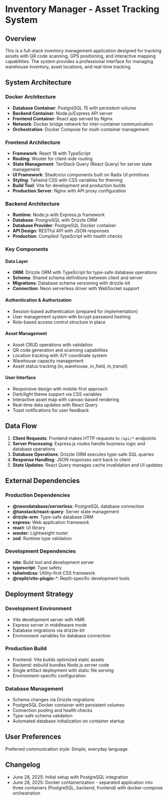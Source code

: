 # Inventory Manager - Asset Tracking System

## Overview

This is a full-stack inventory management application designed for tracking assets with QR code scanning, GPS positioning, and interactive mapping capabilities. The system provides a professional interface for managing warehouse inventory, asset locations, and real-time tracking.

## System Architecture

### Docker Architecture
- **Database Container**: PostgreSQL 15 with persistent volume
- **Backend Container**: Node.js/Express API server
- **Frontend Container**: React app served by Nginx
- **Network**: Docker bridge network for inter-container communication
- **Orchestration**: Docker Compose for multi-container management

### Frontend Architecture
- **Framework**: React 18 with TypeScript
- **Routing**: Wouter for client-side routing
- **State Management**: TanStack Query (React Query) for server state management
- **UI Framework**: Shadcn/ui components built on Radix UI primitives
- **Styling**: Tailwind CSS with CSS variables for theming
- **Build Tool**: Vite for development and production builds
- **Production Server**: Nginx with API proxy configuration

### Backend Architecture
- **Runtime**: Node.js with Express.js framework
- **Database**: PostgreSQL with Drizzle ORM
- **Database Provider**: PostgreSQL Docker container
- **API Design**: RESTful API with JSON responses
- **Production**: Compiled TypeScript with health checks

### Key Components

#### Data Layer
- **ORM**: Drizzle ORM with TypeScript for type-safe database operations
- **Schema**: Shared schema definitions between client and server
- **Migrations**: Database schema versioning with drizzle-kit
- **Connection**: Neon serverless driver with WebSocket support

#### Authentication & Authorization
- Session-based authentication (prepared for implementation)
- User management system with bcrypt password hashing
- Role-based access control structure in place

#### Asset Management
- Asset CRUD operations with validation
- QR code generation and scanning capabilities
- Location tracking with X/Y coordinate system
- Warehouse capacity management
- Asset status tracking (in_warehouse, in_field, in_transit)

#### User Interface
- Responsive design with mobile-first approach
- Dark/light theme support via CSS variables
- Interactive asset map with canvas-based rendering
- Real-time data updates with React Query
- Toast notifications for user feedback

## Data Flow

1. **Client Requests**: Frontend makes HTTP requests to `/api/*` endpoints
2. **Server Processing**: Express.js routes handle business logic and database operations
3. **Database Operations**: Drizzle ORM executes type-safe SQL queries
4. **Response Handling**: JSON responses sent back to client
5. **State Updates**: React Query manages cache invalidation and UI updates

## External Dependencies

### Production Dependencies
- **@neondatabase/serverless**: PostgreSQL database connection
- **@tanstack/react-query**: Server state management
- **drizzle-orm**: Type-safe database ORM
- **express**: Web application framework
- **react**: UI library
- **wouter**: Lightweight router
- **zod**: Runtime type validation

### Development Dependencies
- **vite**: Build tool and development server
- **typescript**: Type safety
- **tailwindcss**: Utility-first CSS framework
- **@replit/vite-plugin-***: Replit-specific development tools

## Deployment Strategy

### Development Environment
- Vite development server with HMR
- Express server in middleware mode
- Database migrations via drizzle-kit
- Environment variables for database connection

### Production Build
- Frontend: Vite builds optimized static assets
- Backend: esbuild bundles Node.js server code
- Single artifact deployment with static file serving
- Environment-specific configuration

### Database Management
- Schema changes via Drizzle migrations
- PostgreSQL Docker container with persistent volumes
- Connection pooling and health checks
- Type-safe schema validation
- Automated database initialization on container startup

## User Preferences

Preferred communication style: Simple, everyday language.

## Changelog

- June 28, 2025: Initial setup with PostgreSQL integration
- June 28, 2025: Docker containerization - separated application into three containers (PostgreSQL, backend, frontend) with docker-compose orchestration